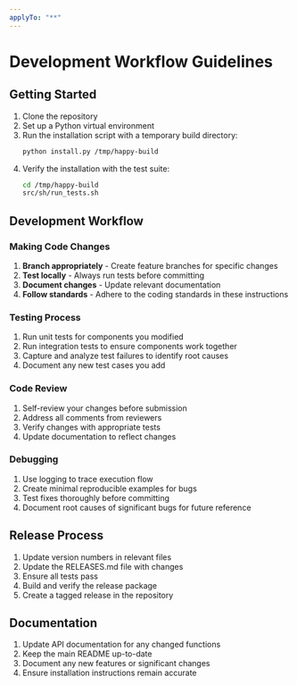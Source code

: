 ```yaml
---
applyTo: "**"
---
```

# Development Workflow Guidelines

## Getting Started

1. Clone the repository
2. Set up a Python virtual environment
3. Run the installation script with a temporary build directory:
   ```bash
   python install.py /tmp/happy-build
   ```
4. Verify the installation with the test suite:
   ```bash
   cd /tmp/happy-build
   src/sh/run_tests.sh
   ```

## Development Workflow

### Making Code Changes

1. **Branch appropriately** - Create feature branches for specific changes
2. **Test locally** - Always run tests before committing
3. **Document changes** - Update relevant documentation
4. **Follow standards** - Adhere to the coding standards in these instructions

### Testing Process

1. Run unit tests for components you modified
2. Run integration tests to ensure components work together
3. Capture and analyze test failures to identify root causes
4. Document any new test cases you add

### Code Review

1. Self-review your changes before submission
2. Address all comments from reviewers
3. Verify changes with appropriate tests
4. Update documentation to reflect changes

### Debugging

1. Use logging to trace execution flow
2. Create minimal reproducible examples for bugs
3. Test fixes thoroughly before committing
4. Document root causes of significant bugs for future reference

## Release Process

1. Update version numbers in relevant files
2. Update the RELEASES.md file with changes
3. Ensure all tests pass
4. Build and verify the release package
5. Create a tagged release in the repository

## Documentation

1. Update API documentation for any changed functions
2. Keep the main README up-to-date
3. Document any new features or significant changes
4. Ensure installation instructions remain accurate
